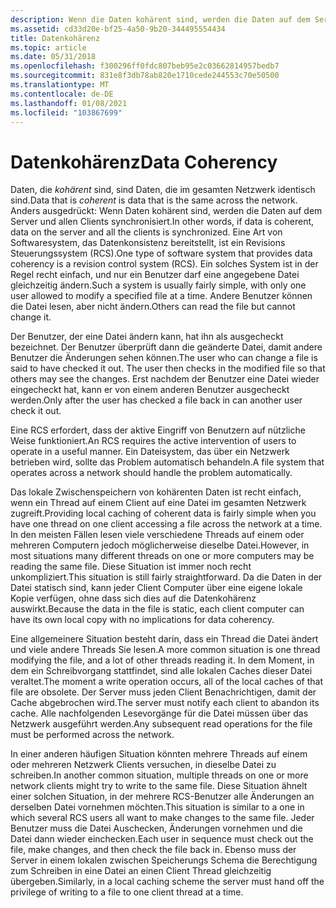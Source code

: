 ```yaml
---
description: Wenn die Daten kohärent sind, werden die Daten auf dem Server und alle Clients synchronisiert. Eine Art von Softwaresystem, das Datenkonsistenz bereitstellt, ist ein Revisions Steuerungssystem (RCS).
ms.assetid: cd33d20e-bf25-4a50-9b20-344495554434
title: Datenkohärenz
ms.topic: article
ms.date: 05/31/2018
ms.openlocfilehash: f300296ff0fdc807beb95e2c03662814957bedb7
ms.sourcegitcommit: 831e8f3db78ab820e1710cede244553c70e50500
ms.translationtype: MT
ms.contentlocale: de-DE
ms.lasthandoff: 01/08/2021
ms.locfileid: "103867699"
---
```

# <a name="data-coherency"></a><span data-ttu-id="96cb8-104">Datenkohärenz</span><span class="sxs-lookup"><span data-stu-id="96cb8-104">Data Coherency</span></span>

<span data-ttu-id="96cb8-105">Daten, die *kohärent* sind, sind Daten, die im gesamten Netzwerk identisch sind.</span><span class="sxs-lookup"><span data-stu-id="96cb8-105">Data that is *coherent* is data that is the same across the network.</span></span> <span data-ttu-id="96cb8-106">Anders ausgedrückt: Wenn Daten kohärent sind, werden die Daten auf dem Server und allen Clients synchronisiert.</span><span class="sxs-lookup"><span data-stu-id="96cb8-106">In other words, if data is coherent, data on the server and all the clients is synchronized.</span></span> <span data-ttu-id="96cb8-107">Eine Art von Softwaresystem, das Datenkonsistenz bereitstellt, ist ein Revisions Steuerungssystem (RCS).</span><span class="sxs-lookup"><span data-stu-id="96cb8-107">One type of software system that provides data coherency is a revision control system (RCS).</span></span> <span data-ttu-id="96cb8-108">Ein solches System ist in der Regel recht einfach, und nur ein Benutzer darf eine angegebene Datei gleichzeitig ändern.</span><span class="sxs-lookup"><span data-stu-id="96cb8-108">Such a system is usually fairly simple, with only one user allowed to modify a specified file at a time.</span></span> <span data-ttu-id="96cb8-109">Andere Benutzer können die Datei lesen, aber nicht ändern.</span><span class="sxs-lookup"><span data-stu-id="96cb8-109">Others can read the file but cannot change it.</span></span>

<span data-ttu-id="96cb8-110">Der Benutzer, der eine Datei ändern kann, hat ihn als ausgecheckt bezeichnet. Der Benutzer überprüft dann die geänderte Datei, damit andere Benutzer die Änderungen sehen können.</span><span class="sxs-lookup"><span data-stu-id="96cb8-110">The user who can change a file is said to have checked it out. The user then checks in the modified file so that others may see the changes.</span></span> <span data-ttu-id="96cb8-111">Erst nachdem der Benutzer eine Datei wieder eingecheckt hat, kann er von einem anderen Benutzer ausgecheckt werden.</span><span class="sxs-lookup"><span data-stu-id="96cb8-111">Only after the user has checked a file back in can another user check it out.</span></span>

<span data-ttu-id="96cb8-112">Eine RCS erfordert, dass der aktive Eingriff von Benutzern auf nützliche Weise funktioniert.</span><span class="sxs-lookup"><span data-stu-id="96cb8-112">An RCS requires the active intervention of users to operate in a useful manner.</span></span> <span data-ttu-id="96cb8-113">Ein Dateisystem, das über ein Netzwerk betrieben wird, sollte das Problem automatisch behandeln.</span><span class="sxs-lookup"><span data-stu-id="96cb8-113">A file system that operates across a network should handle the problem automatically.</span></span>

<span data-ttu-id="96cb8-114">Das lokale Zwischenspeichern von kohärenten Daten ist recht einfach, wenn ein Thread auf einem Client auf eine Datei im gesamten Netzwerk zugreift.</span><span class="sxs-lookup"><span data-stu-id="96cb8-114">Providing local caching of coherent data is fairly simple when you have one thread on one client accessing a file across the network at a time.</span></span> <span data-ttu-id="96cb8-115">In den meisten Fällen lesen viele verschiedene Threads auf einem oder mehreren Computern jedoch möglicherweise dieselbe Datei.</span><span class="sxs-lookup"><span data-stu-id="96cb8-115">However, in most situations many different threads on one or more computers may be reading the same file.</span></span> <span data-ttu-id="96cb8-116">Diese Situation ist immer noch recht unkompliziert.</span><span class="sxs-lookup"><span data-stu-id="96cb8-116">This situation is still fairly straightforward.</span></span> <span data-ttu-id="96cb8-117">Da die Daten in der Datei statisch sind, kann jeder Client Computer über eine eigene lokale Kopie verfügen, ohne dass sich dies auf die Datenkohärenz auswirkt.</span><span class="sxs-lookup"><span data-stu-id="96cb8-117">Because the data in the file is static, each client computer can have its own local copy with no implications for data coherency.</span></span>

<span data-ttu-id="96cb8-118">Eine allgemeinere Situation besteht darin, dass ein Thread die Datei ändert und viele andere Threads Sie lesen.</span><span class="sxs-lookup"><span data-stu-id="96cb8-118">A more common situation is one thread modifying the file, and a lot of other threads reading it.</span></span> <span data-ttu-id="96cb8-119">In dem Moment, in dem ein Schreibvorgang stattfindet, sind alle lokalen Caches dieser Datei veraltet.</span><span class="sxs-lookup"><span data-stu-id="96cb8-119">The moment a write operation occurs, all of the local caches of that file are obsolete.</span></span> <span data-ttu-id="96cb8-120">Der Server muss jeden Client Benachrichtigen, damit der Cache abgebrochen wird.</span><span class="sxs-lookup"><span data-stu-id="96cb8-120">The server must notify each client to abandon its cache.</span></span> <span data-ttu-id="96cb8-121">Alle nachfolgenden Lesevorgänge für die Datei müssen über das Netzwerk ausgeführt werden.</span><span class="sxs-lookup"><span data-stu-id="96cb8-121">Any subsequent read operations for the file must be performed across the network.</span></span>

<span data-ttu-id="96cb8-122">In einer anderen häufigen Situation könnten mehrere Threads auf einem oder mehreren Netzwerk Clients versuchen, in dieselbe Datei zu schreiben.</span><span class="sxs-lookup"><span data-stu-id="96cb8-122">In another common situation, multiple threads on one or more network clients might try to write to the same file.</span></span> <span data-ttu-id="96cb8-123">Diese Situation ähnelt einer solchen Situation, in der mehrere RCS-Benutzer alle Änderungen an derselben Datei vornehmen möchten.</span><span class="sxs-lookup"><span data-stu-id="96cb8-123">This situation is similar to a one in which several RCS users all want to make changes to the same file.</span></span> <span data-ttu-id="96cb8-124">Jeder Benutzer muss die Datei Auschecken, Änderungen vornehmen und die Datei dann wieder einchecken.</span><span class="sxs-lookup"><span data-stu-id="96cb8-124">Each user in sequence must check out the file, make changes, and then check the file back in.</span></span> <span data-ttu-id="96cb8-125">Ebenso muss der Server in einem lokalen zwischen Speicherungs Schema die Berechtigung zum Schreiben in eine Datei an einen Client Thread gleichzeitig übergeben.</span><span class="sxs-lookup"><span data-stu-id="96cb8-125">Similarly, in a local caching scheme the server must hand off the privilege of writing to a file to one client thread at a time.</span></span>

 

 



